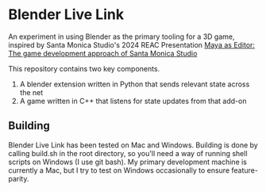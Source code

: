 # Blender Live Link #

An experiment in using Blender as the primary tooling for a 3D game, inspired by Santa Monica Studio's 2024 REAC Presentation [Maya as Editor: The game development approach of Santa Monica Studio](https://www.youtube.com/watch?v=ZwPogOhbNWw)

This repository contains two key components.
1. A blender extension written in Python that sends relevant state across the net
2. A game written in C++ that listens for state updates from that add-on

## Building ##
Blender Live Link has been tested on Mac and Windows. Building is done by calling build.sh in the root directory, so you'll need a way of running shell scripts on Windows (I use git bash).
My primary development machine is currently a Mac, but I try to test on Windows occasionally to ensure feature-parity.

